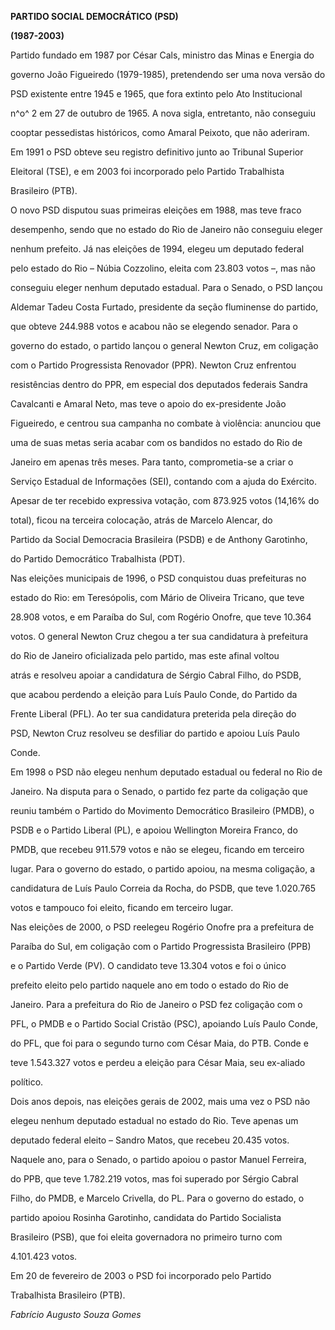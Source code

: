 **PARTIDO SOCIAL DEMOCRÁTICO (PSD)**



**(1987-2003)**



Partido fundado em 1987 por César Cals, ministro das Minas e Energia do

governo João Figueiredo (1979-1985), pretendendo ser uma nova versão do

PSD existente entre 1945 e 1965, que fora extinto pelo Ato Institucional

n^o^ 2 em 27 de outubro de 1965. A nova sigla, entretanto, não conseguiu

cooptar pessedistas históricos, como Amaral Peixoto, que não aderiram.

Em 1991 o PSD obteve seu registro definitivo junto ao Tribunal Superior

Eleitoral (TSE), e em 2003 foi incorporado pelo Partido Trabalhista

Brasileiro (PTB).



O novo PSD disputou suas primeiras eleições em 1988, mas teve fraco

desempenho, sendo que no estado do Rio de Janeiro não conseguiu eleger

nenhum prefeito. Já nas eleições de 1994, elegeu um deputado federal

pelo estado do Rio – Núbia Cozzolino, eleita com 23.803 votos –, mas não

conseguiu eleger nenhum deputado estadual. Para o Senado, o PSD lançou

Aldemar Tadeu Costa Furtado, presidente da seção fluminense do partido,

que obteve 244.988 votos e acabou não se elegendo senador. Para o

governo do estado, o partido lançou o general Newton Cruz, em coligação

com o Partido Progressista Renovador (PPR). Newton Cruz enfrentou

resistências dentro do PPR, em especial dos deputados federais Sandra

Cavalcanti e Amaral Neto, mas teve o apoio do ex-presidente João

Figueiredo, e centrou sua campanha no combate à violência: anunciou que

uma de suas metas seria acabar com os bandidos no estado do Rio de

Janeiro em apenas três meses. Para tanto, comprometia-se a criar o

Serviço Estadual de Informações (SEI), contando com a ajuda do Exército.

Apesar de ter recebido expressiva votação, com 873.925 votos (14,16% do

total), ficou na terceira colocação, atrás de Marcelo Alencar, do

Partido da Social Democracia Brasileira (PSDB) e de Anthony Garotinho,

do Partido Democrático Trabalhista (PDT).



Nas eleições municipais de 1996, o PSD conquistou duas prefeituras no

estado do Rio: em Teresópolis, com Mário de Oliveira Tricano, que teve

28.908 votos, e em Paraíba do Sul, com Rogério Onofre, que teve 10.364

votos. O general Newton Cruz chegou a ter sua candidatura à prefeitura

do Rio de Janeiro oficializada pelo partido, mas este afinal voltou

atrás e resolveu apoiar a candidatura de Sérgio Cabral Filho, do PSDB,

que acabou perdendo a eleição para Luís Paulo Conde, do Partido da

Frente Liberal (PFL). Ao ter sua candidatura preterida pela direção do

PSD, Newton Cruz resolveu se desfiliar do partido e apoiou Luís Paulo

Conde.



Em 1998 o PSD não elegeu nenhum deputado estadual ou federal no Rio de

Janeiro. Na disputa para o Senado, o partido fez parte da coligação que

reuniu também o Partido do Movimento Democrático Brasileiro (PMDB), o

PSDB e o Partido Liberal (PL), e apoiou Wellington Moreira Franco, do

PMDB, que recebeu 911.579 votos e não se elegeu, ficando em terceiro

lugar. Para o governo do estado, o partido apoiou, na mesma coligação, a

candidatura de Luís Paulo Correia da Rocha, do PSDB, que teve 1.020.765

votos e tampouco foi eleito, ficando em terceiro lugar.



Nas eleições de 2000, o PSD reelegeu Rogério Onofre pra a prefeitura de

Paraíba do Sul, em coligação com o Partido Progressista Brasileiro (PPB)

e o Partido Verde (PV). O candidato teve 13.304 votos e foi o único

prefeito eleito pelo partido naquele ano em todo o estado do Rio de

Janeiro. Para a prefeitura do Rio de Janeiro o PSD fez coligação com o

PFL, o PMDB e o Partido Social Cristão (PSC), apoiando Luís Paulo Conde,

do PFL, que foi para o segundo turno com César Maia, do PTB. Conde e

teve 1.543.327 votos e perdeu a eleição para César Maia, seu ex-aliado

político.



Dois anos depois, nas eleições gerais de 2002, mais uma vez o PSD não

elegeu nenhum deputado estadual no estado do Rio. Teve apenas um

deputado federal eleito – Sandro Matos, que recebeu 20.435 votos.

Naquele ano, para o Senado, o partido apoiou o pastor Manuel Ferreira,

do PPB, que teve 1.782.219 votos, mas foi superado por Sérgio Cabral

Filho, do PMDB, e Marcelo Crivella, do PL. Para o governo do estado, o

partido apoiou Rosinha Garotinho, candidata do Partido Socialista

Brasileiro (PSB), que foi eleita governadora no primeiro turno com

4.101.423 votos.



Em 20 de fevereiro de 2003 o PSD foi incorporado pelo Partido

Trabalhista Brasileiro (PTB).



*Fabrício Augusto Souza Gomes*



